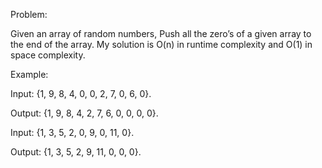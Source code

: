 Problem:

Given an array of random numbers, Push all the zero’s of a given array to the end of the array. My solution is O(n) in runtime
complexity and O(1) in space complexity.

Example:

Input: {1, 9, 8, 4, 0, 0, 2, 7, 0, 6, 0}.

Output: {1, 9, 8, 4, 2, 7, 6, 0, 0, 0, 0}.

Input: {1, 3, 5, 2, 0, 9, 0, 11, 0}.

Output: {1, 3, 5, 2, 9, 11, 0, 0, 0}.
